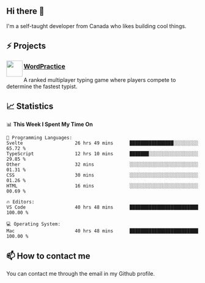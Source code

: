 <h2>Hi there 👋</h2>

<p>I'm a self-taught developer from Canada who likes building cool things.</p>

<h2>⚡ Projects</h2>

<img align="left" src="https://i.imgur.com/6RT8VFO.png" width="42" height="42" />
<h3><a target="_blank" href="https://wordpractice.io/">WordPractice</a></h3>
<p>A ranked multiplayer typing game where players compete to determine the fastest typist.</p>

<h2>📈 Statistics</h2>

<!--START_SECTION:waka-->
📊 **This Week I Spent My Time On** 

```text
💬 Programming Languages: 
Svelte                   26 hrs 49 mins      ████████████████░░░░░░░░░   65.72 % 
TypeScript               12 hrs 10 mins      ███████░░░░░░░░░░░░░░░░░░   29.85 % 
Other                    32 mins             ░░░░░░░░░░░░░░░░░░░░░░░░░   01.31 % 
CSS                      30 mins             ░░░░░░░░░░░░░░░░░░░░░░░░░   01.26 % 
HTML                     16 mins             ░░░░░░░░░░░░░░░░░░░░░░░░░   00.69 % 

🔥 Editors: 
VS Code                  40 hrs 48 mins      █████████████████████████   100.00 % 

💻 Operating System: 
Mac                      40 hrs 48 mins      █████████████████████████   100.00 % 
```


<!--END_SECTION:waka-->

<h2>📫 How to contact me</h2>

You can contact me through the email in my Github profile.

